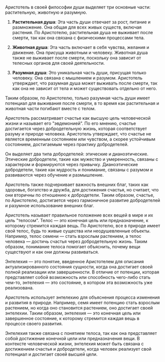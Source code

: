 Аристотель в своей философии души выделяет три основные части: растительную, животную и разумную. 

1. **Растительная душа**: Эта часть души отвечает за рост, питание и размножение. Она общая для всех живых существ, включая растения. По Аристотелю, растительная душа не выживает после смерти, так как она связана с физическими процессами тела.

2. **Животная душа**: Эта часть включает в себя чувства, желания и движение. Она присуща животным и человеку. Животная душа также не выживает после смерти, поскольку она зависит от телесных органов для своей деятельности.

3. **Разумная душа**: Это уникальная часть души, присущая только человеку. Она связана с мышлением и разумом. Аристотель утверждает, что разумная душа может выживать после смерти, так как она не зависит от тела и может существовать отдельно от него.

Таким образом, по Аристотелю, только разумная часть души имеет потенциал для выживания после смерти, в то время как растительная и животная части погибают вместе с телом.

Аристотель рассматривает счастье как высшую цель человеческой жизни и называет его "эвдемонией". По его мнению, счастье достигается через добродетельную жизнь, которая соответствует разуму и природе человека. Аристотель утверждает, что счастье не является временным состоянием или чувством, а скорее устойчивым состоянием, достигаемым через практику добродетелей.

Он выделяет два типа добродетелей: этические и дианоэтические. Этические добродетели, такие как мужество и умеренность, связаны с характером и формируются через привычку. Дианоэтические добродетели, такие как мудрость и понимание, связаны с разумом и развиваются через обучение и размышление.

Аристотель также подчеркивает важность внешних благ, таких как здоровье, богатство и дружба, для достижения счастья, но считает, что они вторичны по отношению к добродетели. Таким образом, счастье, по Аристотелю, достигается через гармоничное развитие добродетелей и разумное использование внешних благ.

Аристотель называет правильное положение всех вещей в мире и их цель "телосом". Телос — это конечная цель или предназначение, к которому стремится каждая вещь. По Аристотелю, все в природе имеет свой телос, будь то живые существа или неодушевленные объекты. Например, телос семени — стать взрослым растением, а телос человека — достичь счастья через добродетельную жизнь. Таким образом, понимание телоса помогает объяснить, почему вещи существуют и как они должны развиваться.

Энтелехия — это понятие, введенное Аристотелем для описания актуализированного состояния сущности, когда она достигает своей полной реализации или завершенности. В отличие от потенции, которая представляет собой возможность или способность чего-либо стать чем-то, энтелехия — это состояние, в котором эта возможность уже реализована. 

Аристотель использует энтелехию для объяснения процесса изменения и развития в природе. Например, семя имеет потенцию стать взрослым растением, но когда оно становится растением, оно достигает своей энтелехии. Таким образом, энтелехия — это конечная цель или завершенное состояние, к которому стремится каждая вещь в процессе своего развития.

Энтелехия также связана с понятием телоса, так как она представляет собой достижение конечной цели или предназначения вещи. В контексте человеческой жизни, энтелехия может быть связана с достижением счастья и добродетели, когда человек реализует свой потенциал и достигает своей высшей цели.
